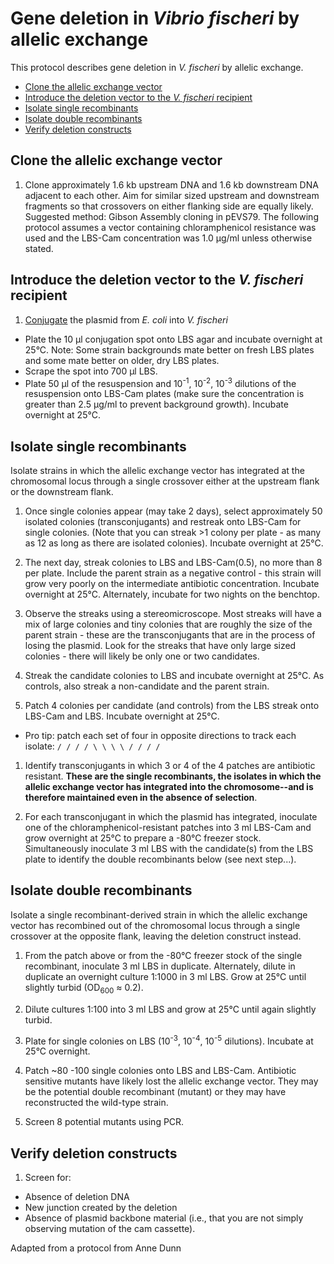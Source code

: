 # Gene deletion in *Vibrio fischeri* by allelic exchange

This protocol describes gene deletion in *V. fischeri* by allelic exchange.

- [Clone the allelic exchange vector](#clone-the-allelic-exchange-vector)
- [Introduce the deletion vector to the *V. fischeri* recipient](#introduce-the-deletion-vector-to-the-v-fischeri-recipient)
- [Isolate single recombinants](#isolate-single-recombinants)
- [Isolate double recombinants](#isolate-double-recombinants)
- [Verify deletion constructs](#verify-deletion-constructs)


## Clone the allelic exchange vector

1. Clone approximately 1.6 kb upstream DNA and 1.6 kb downstream DNA adjacent to each other. Aim for similar sized upstream and downstream fragments so that crossovers on either flanking side are equally likely. Suggested method: Gibson Assembly cloning in pEVS79. The following protocol assumes a vector containing chloramphenicol resistance was used and the LBS-Cam concentration was 1.0 μg/ml unless otherwise stated.

<!-- add additional info, vectors, pictures, etc. -->

## Introduce the deletion vector to the *V. fischeri* recipient

1. [Conjugate](conjugation.md) the plasmid from *E. coli* into *V. fischeri*
  - Plate the 10 μl conjugation spot onto LBS agar and incubate overnight at 25°C. Note: Some strain backgrounds mate better on fresh LBS plates and some mate better on older, dry LBS plates.
  - Scrape the spot into 700 μl LBS.
  - Plate 50 μl of the resuspension and 10<sup>-1</sup>, 10<sup>-2</sup>, 10<sup>-3</sup> dilutions of the resuspension onto LBS-Cam plates (make sure the concentration is greater than 2.5 μg/ml to prevent background growth). Incubate overnight at 25°C.

## Isolate single recombinants

Isolate strains in which the allelic exchange vector has integrated at the chromosomal locus through a single crossover either at the upstream flank or the downstream flank.

1. Once single colonies appear (may take 2 days), select approximately 50 isolated colonies (transconjugants) and restreak onto LBS-Cam for single colonies. (Note that you can streak >1 colony per plate - as many as 12 as long as there are isolated colonies). Incubate overnight at 25°C.

1. The next day, streak colonies to LBS and LBS-Cam(0.5), no more than 8 per plate. Include the parent strain as a negative control - this strain will grow very poorly on the intermediate antibiotic concentration. Incubate overnight at 25°C. Alternately, incubate for two nights on the benchtop.

1. Observe the streaks using a stereomicroscope. Most streaks will have a mix of large colonies and tiny colonies that are roughly the size of the parent strain - these are the transconjugants that are in the process of losing the plasmid. Look for the streaks that have only large sized colonies - there will likely be only one or two candidates.
1. Streak the candidate colonies to LBS and incubate overnight at 25°C. As controls, also streak a non-candidate and the parent strain.
1. Patch 4 colonies per candidate (and controls) from the LBS streak onto LBS-Cam and LBS. Incubate overnight at 25°C.
  - Pro tip: patch each set of four in opposite directions to track each isolate: `/ / / / \ \ \ \ / / / /`

1.  Identify transconjugants in which 3 or 4 of the 4 patches are antibiotic resistant. **These are the single recombinants, the isolates in which the allelic exchange vector has integrated into the chromosome--and is therefore maintained even in the absence of selection**. 

1. For each transconjugant in which the plasmid has integrated, inoculate one of the chloramphenicol-resistant patches into 3 ml LBS-Cam and grow overnight at 25°C to prepare a -80°C freezer stock. Simultaneously inoculate 3 ml LBS with the candidate(s) from the LBS plate to identify the double recombinants below (see next step...).

## Isolate double recombinants

Isolate a single recombinant-derived strain in which the allelic exchange vector has recombined out of the chromosomal locus through a single crossover at the opposite flank, leaving the deletion construct instead.

1. From the patch above or from the -80°C freezer stock of the single recombinant, inoculate 3 ml LBS in duplicate. Alternately, dilute in duplicate an overnight culture 1:1000 in 3 ml LBS. Grow at 25°C until slightly turbid (OD<sub>600</sub> ≈ 0.2). 

1. Dilute cultures 1:100 into 3 ml LBS and grow at 25°C until again slightly turbid.

1. Plate for single colonies on LBS (10<sup>-3</sup>, 10<sup>-4</sup>, 10<sup>-5</sup> dilutions). Incubate at 25°C overnight.

1. Patch ~80 -100 single colonies onto LBS and LBS-Cam. Antibiotic sensitive mutants have likely lost the allelic exchange vector. They may be the potential double recombinant (mutant) or they may have reconstructed the wild-type strain.

1. Screen 8 potential mutants using PCR.


## Verify deletion constructs

1. Screen for:
  - Absence of deletion DNA
  - New junction created by the deletion
  - Absence of plasmid backbone material (i.e., that you are not simply observing mutation of the cam cassette).



Adapted from a protocol from Anne Dunn
